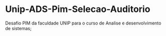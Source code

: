 # Unip-ADS-Pim-Selecao-Auditorio
Desafio PIM da faculdade UNIP para o curso de Analise e desenvolvimento de sistemas;
